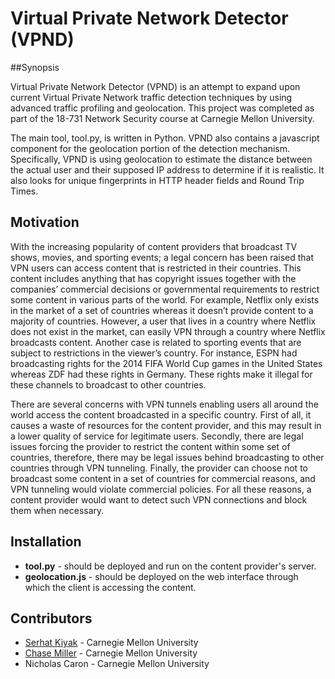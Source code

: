 Virtual Private Network Detector (VPND)
======

##Synopsis

Virtual Private Network Detector (VPND) is an attempt to expand upon current Virtual Private Network traffic detection techniques by using advanced traffic profiling and geolocation. This project was completed as part of the 18-731 Network Security course at Carnegie Mellon University.

The main tool, tool.py, is written in Python. VPND also contains a javascript component for the geolocation portion of the detection mechanism. Specifically, VPND is using geolocation to estimate the distance between the actual user and their supposed IP address to determine if it is realistic. It also looks for unique fingerprints in HTTP header fields and Round Trip Times.

## Motivation

With the increasing popularity of content providers that broadcast TV shows, movies, and sporting events; a legal concern has been raised that VPN users can access content that is restricted in their countries. This content includes anything that has copyright issues together with the companies’ commercial decisions or governmental requirements to restrict some content in various parts of the world. For example, Netflix only exists in the market of a set of countries whereas it doesn’t provide content to a majority of countries. However, a user that lives in a country where Netflix does not exist in the market, can easily VPN through a country where Netflix broadcasts content. Another case is related to sporting events that are subject to restrictions in the viewer’s country. For instance, ESPN had broadcasting rights for the 2014 FIFA World Cup games in the United States whereas ZDF had these rights in Germany. These rights make it illegal for these channels to broadcast to other countries.

There are several concerns with VPN tunnels enabling users all around the world access the content broadcasted in a specific country. First of all, it causes a waste of resources for the content provider, and this may result in a lower quality of service for legitimate users. Secondly, there are legal issues forcing the provider to restrict the content within some set of countries, therefore, there may be legal issues behind broadcasting to other countries through VPN tunneling. Finally, the provider can choose not to broadcast some content in a set of countries for commercial reasons, and VPN tunneling would violate commercial policies. For all these reasons, a content provider would want to detect such VPN connections and block them when necessary.

## Installation

* **tool.py** - should be deployed and run on the content provider's server.
* **geolocation.js** - should be deployed on the web interface through which the client is accessing the content. 

## Contributors

* [Serhat Kiyak](https://github.com/serhatkiyak) - Carnegie Mellon University
* [Chase Miller](https://github.com/cnmiller) - Carnegie Mellon University
* Nicholas Caron - Carnegie Mellon University
